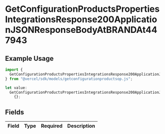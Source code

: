 # GetConfigurationProductsPropertiesIntegrationsResponse200ApplicationJSONResponseBodyAtBRANDAt447943

## Example Usage

```typescript
import {
  GetConfigurationProductsPropertiesIntegrationsResponse200ApplicationJSONResponseBodyAtBRANDAt447943,
} from "@vercel/sdk/models/getconfigurationproductsop.js";

let value:
  GetConfigurationProductsPropertiesIntegrationsResponse200ApplicationJSONResponseBodyAtBRANDAt447943 =
    {};
```

## Fields

| Field       | Type        | Required    | Description |
| ----------- | ----------- | ----------- | ----------- |